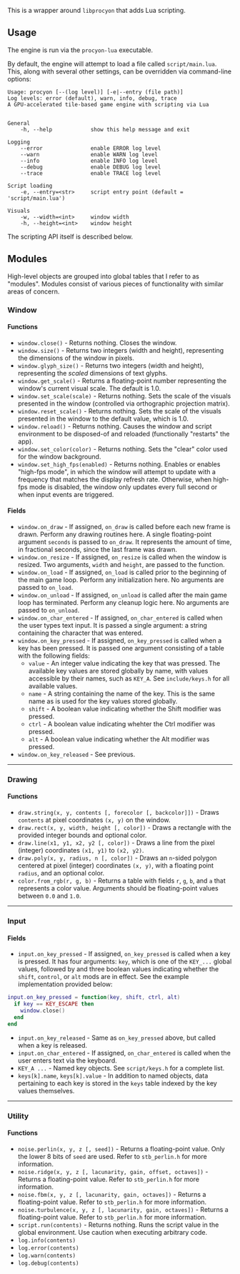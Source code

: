 This is a wrapper around `libprocyon` that adds Lua scripting. 

## Usage
The engine is run via the `procyon-lua` executable.

By default, the engine will attempt to load a file called `script/main.lua`.  This, along with several other settings, can be overridden via command-line options:

```
Usage: procyon [--(log level)] [-e|--entry (file path)]
Log levels: error (default), warn, info, debug, trace
A GPU-accelerated tile-based game engine with scripting via Lua


General
    -h, --help            show this help message and exit

Logging
    --error               enable ERROR log level
    --warn                enable WARN log level
    --info                enable INFO log level
    --debug               enable DEBUG log level
    --trace               enable TRACE log level

Script loading
    -e, --entry=<str>     script entry point (default = 'script/main.lua')

Visuals
    -w, --width=<int>     window width
    -h, --height=<int>    window height
```

The scripting API itself is described below.

## Modules

High-level objects are grouped into global tables that I refer to as "modules".  Modules consist of various pieces of functionality with similar areas of concern.

### Window

#### Functions
- `window.close()` - Returns nothing.  Closes the window.
- `window.size()` - Returns two integers (width and height), representing the dimensions of the window in pixels.
- `window.glyph_size()` - Returns two integers (width and height), representing the *scaled* dimensions of text glyphs.
- `window.get_scale()` - Returns a floating-point number representing the window's current visual scale.  The default is 1.0.
- `window.set_scale(scale)` - Returns nothing.  Sets the scale of the visuals presented in the window (controlled via orthographic projection matrix).
- `window.reset_scale()` - Returns nothing.  Sets the scale of the visuals presented in the window to the default value, which is 1.0.
- `window.reload()` - Returns nothing.  Causes the window and script environment to be disposed-of and reloaded (functionally "restarts" the app).
- `window.set_color(color)` - Returns nothing.  Sets the "clear" color used for the window background.
- `window.set_high_fps(enabled)` - Returns nothing.  Enables or enables "high-fps mode", in which the window will attempt to update with a frequency that matches the display refresh rate.  Otherwise, when high-fps mode is disabled, the window only updates every full second  or when input events are triggered.

#### Fields
- `window.on_draw` - If assigned, `on_draw` is called before each new frame is drawn.  Perform any drawing routines here.
  A single floating-point argument `seconds` is passed to `on_draw`.  It represents the amount of time, in fractional seconds, since the last frame was drawn.
- `window.on_resize` - If assigned, `on_resize` is called when the window is resized.  Two arguments, `width` and `height`, are passed to the function. 
- `window.on_load` - If assigned, `on_load` is called prior to the beginning of the main game loop.  Perform any initialization here.  No arguments are passed to `on_load`.
- `window.on_unload` - If assigned, `on_unload` is called after the main game loop has terminated.  Perform any cleanup logic here.  No arguments are passed to `on_unload`.
- `window.on_char_entered` - If assigned, `on_char_entered` is called when the user types text input.  It is passed a single argument: a string containing the character that was entered.
- `window.on_key_pressed` - If assigned, `on_key_pressed` is called when a key has been pressed.  It is passed one argument consisting of a table with the following fields:
  * `value` - An integer value indicating the key that was pressed.  The available key values are stored globally by name, with values accessible by their names, such as `KEY_A`.  See `include/keys.h` for all available values.
  * `name` - A string containing the name of the key.  This is the same name as is used for the key values stored globally.
  * `shift` - A boolean value indicating whether the Shift modifier was pressed.
  * `ctrl` - A boolean value indicating whehter the Ctrl modifier was pressed.
  * `alt` - A boolean value indicating whether the Alt modifier was pressed.
- `window.on_key_released` - See previous.

---

### Drawing

#### Functions
- `draw.string(x, y, contents [, forecolor [, backcolor]])` - Draws `contents` at pixel coordinates `(x, y)` on the window. 
- `draw.rect(x, y, width, height [, color])` - Draws a rectangle with the provided integer bounds and optional color.
- `draw.line(x1, y1, x2, y2 [, color])` - Draws a line from the pixel (integer) coordinates `(x1, y1)` to `(x2, y2)`.
- `draw.poly(x, y, radius, n [, color])` - Draws an `n`-sided polygon centered at pixel (integer) coordinates `(x, y)`, with a floating point `radius`, and an optional color.
- `color.from_rgb(r, g, b)` - Returns a table with fields `r`, `g`, `b`, and `a` that represents a color value.  Arguments should be floating-point values between `0.0` and `1.0`.

---

### Input

#### Fields
- `input.on_key_pressed` - If assigned, `on_key_pressed` is called when a key is pressed.  It has four arguments: `key`, which is one of the `KEY_...` global values, followed by and  three boolean values indicating whether the `shift`, `control`, or `alt` mods are in effect.  See the example implementation provided below:

```lua
input.on_key_pressed = function(key, shift, ctrl, alt)
  if key == KEY_ESCAPE then
    window.close()
  end
end
```

- `input.on_key_released` - Same as `on_key_pressed` above, but called when a key is released.
- `input.on_char_entered` - If assigned, `on_char_entered` is called when the user enters text via the keyboard.
- `KEY_A ...` - Named key objects.  See `script/keys.h` for a complete list.
- `keys[k].name`, `keys[k].value` - In addition to named objects, data pertaining to each key is stored in the `keys` table indexed by the key values themselves.

---

### Utility

#### Functions
- `noise.perlin(x, y, z [, seed])` - Returns a floating-point value.  Only the lower 8 bits of `seed` are used.  Refer to `stb_perlin.h` for more information.
- `noise.ridge(x, y, z [, lacunarity, gain, offset, octaves])` - Returns a floating-point value.  Refer to `stb_perlin.h` for more information.
- `noise.fbm(x, y, z [, lacunarity, gain, octaves])` - Returns a floating-point value.  Refer to `stb_perlin.h` for more information.
- `noise.turbulence(x, y, z [, lacunarity, gain, octaves])` - Returns a floating-point value.  Refer to `stb_perlin.h` for more information.
- `script.run(contents)` - Returns nothing.  Runs the script value in the global environment.  Use caution when executing arbitrary code.
- `log.info(contents)`
- `log.error(contents)`
- `log.warn(contents)`
- `log.debug(contents)`

